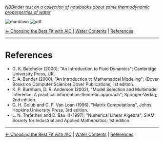 <!--HEADER-->
[*NBBinder test on a collection of notebooks about some thermodynamic properperties of water*](https://github.com/rmsrosa/nbbinder)

<!--BADGES-->
<a href="https://nbviewer.jupyter.org/github/rmsrosa/nbbinder/blob/master/tests/nb_export_builds/nb_water_md/BA.00-References.md"><img align="left" src="https://img.shields.io/badge/view-markdown-orange" alt="mardown" title="View Markdown"></a>
&nbsp;<a href="https://nbviewer.jupyter.org/github/rmsrosa/nbbinder/blob/master/tests/nb_export_builds/nb_water_pdf/BA.00-References.pdf"><img align="left" src="https://img.shields.io/badge/view-pdf-blueviolet" alt="pdf" title="View PDF"></a>
&nbsp;

<!--NAVIGATOR-->
[<- Choosing the Best Fit with AIC](05.00-Best_AIC_Fitting.md) | [Water Contents](00.00-Water_Contents.md) | [References](BA.00-References.md) 

---


# References

- G. K. Batchelor (2000); "An Introduction to Fluid Dynamics"; Cambridge University Press, UK.
- E. A. Bender (2000), "An Introduction to Mathematical Modeling"; (Dover Books on Computer Science) Dover Publications; 1st edition.
- K. P. Burnham, D. R. Anderson (2002), "Model Selection and Multimodel Inference: A practical information-theoretic approach"; Springer-Verlag; 2nd edition.
- G. H. Golub and C. F. Van Loan (1996), "Matrix Computations", Johns Hopkins University Press, 3rd edition.
- L. N. Trefethen and D. Bau III (1997); "Numerical Linear Algebra"; SIAM: Society for Industrial and Applied Mathematics; 1st edition.

<!--NAVIGATOR-->

---
[<- Choosing the Best Fit with AIC](05.00-Best_AIC_Fitting.md) | [Water Contents](00.00-Water_Contents.md) | [References](BA.00-References.md) 
